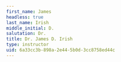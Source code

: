 ```yaml
---
first_name: James
headless: true
last_name: Irish
middle_initial: D.
salutation: Dr.
title: Dr. James D. Irish
type: instructor
uid: 6a33cc3b-898a-2e44-5b0d-3cc8758ed44c
---
```

